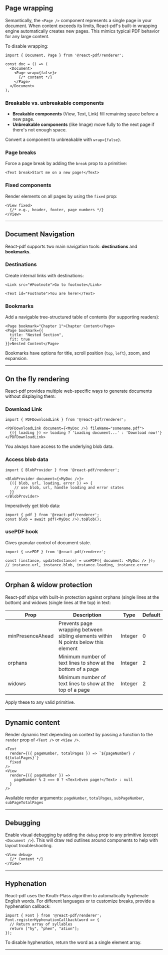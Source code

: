## Page wrapping

Semantically, the `<Page />` component represents a single page in your document. When content exceeds its limits, React-pdf's built-in wrapping engine automatically creates new pages. This mimics typical PDF behavior for any large content.

To disable wrapping:
```
import { Document, Page } from '@react-pdf/renderer';

const doc = () => (
  <Document>
    <Page wrap={false}>
      {/* content */}
    </Page>
  </Document>
);
```

### Breakable vs. unbreakable components

- **Breakable components** (View, Text, Link) fill remaining space before a new page.
- **Unbreakable components** (like Image) move fully to the next page if there's not enough space.

Convert a component to unbreakable with `wrap={false}`.

### Page breaks

Force a page break by adding the `break` prop to a primitive:
```
<Text break>Start me on a new page!</Text>
```

### Fixed components

Render elements on all pages by using the `fixed` prop:
```
<View fixed>
  {/* e.g., header, footer, page numbers */}
</View>
```

---

## Document Navigation

React-pdf supports two main navigation tools: **destinations** and **bookmarks**.

### Destinations

Create internal links with destinations:
```
<Link src="#Footnote">Go to footnote</Link>

<Text id="Footnote">You are here!</Text>
```

### Bookmarks

Add a navigable tree-structured table of contents (for supporting readers):
```
<Page bookmark="Chapter 1">Chapter Content</Page>
<Page bookmark={{
  title: "Nested Section",
  fit: true
}}>Nested Content</Page>
```
Bookmarks have options for title, scroll position (`top`, `left`), zoom, and expansion.

---

## On the fly rendering

React-pdf provides multiple web-specific ways to generate documents without displaying them:

### Download Link

```
import { PDFDownloadLink } from '@react-pdf/renderer';

<PDFDownloadLink document={<MyDoc />} fileName="somename.pdf">
  {({ loading }) => loading ? 'Loading document...' : 'Download now!'}
</PDFDownloadLink>
```
You always have access to the underlying blob data.

### Access blob data

```
import { BlobProvider } from '@react-pdf/renderer';

<BlobProvider document={<MyDoc />}>
  {({ blob, url, loading, error }) => {
    // use blob, url, handle loading and error states
  }}
</BlobProvider>
```

Imperatively get blob data:
```
import { pdf } from '@react-pdf/renderer';
const blob = await pdf(<MyDoc />).toBlob();
```

### usePDF hook

Gives granular control of document state.
```
import { usePDF } from '@react-pdf/renderer';

const [instance, updateInstance] = usePDF({ document: <MyDoc /> });
// instance.url, instance.blob, instance.loading, instance.error
```

---

## Orphan & widow protection

React-pdf ships with built-in protection against orphans (single lines at the bottom) and widows (single lines at the top) in text:

| Prop           | Description                                                               | Type    | Default |
|----------------|---------------------------------------------------------------------------|---------|---------|
| minPresenceAhead | Prevents page wrapping between sibling elements within N points below this element | Integer | 0       |
| orphans        | Minimum number of text lines to show at the bottom of a page              | Integer | 2       |
| widows         | Minimum number of text lines to show at the top of a page                 | Integer | 2       |

Apply these to any valid primitive.

---

## Dynamic content

Render dynamic text depending on context by passing a function to the `render` prop of `<Text />` or `<View />`.

```
<Text
  render={({ pageNumber, totalPages }) => `${pageNumber} / ${totalPages}`}
  fixed
/>
<View
  render={({ pageNumber }) =>
    pageNumber % 2 === 0 ? <Text>Even page!</Text> : null
  }
/>
```
Available render arguments: `pageNumber`, `totalPages`, `subPageNumber`, `subPageTotalPages`

---

## Debugging

Enable visual debugging by adding the `debug` prop to any primitive (except `<Document />`). This will draw red outlines around components to help with layout troubleshooting.

```
<View debug>
  {/* Content */}
</View>
```

---

## Hyphenation

React-pdf uses the Knuth-Plass algorithm to automatically hyphenate English words. For different languages or to customize breaks, provide a hyphenation callback:

```
import { Font } from '@react-pdf/renderer';
Font.registerHyphenationCallback(word => {
  // Return array of syllables
  return ["hy", "phen", "ation"];
});
```
To disable hyphenation, return the word as a single element array.

---
